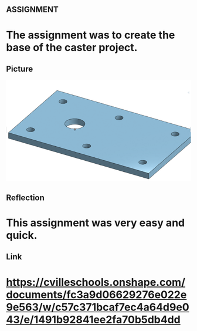 ## ASSIGNMENT

# The assignment was to create the base of the caster project.


## Picture

![Base of Caster](https://github.com/Olindsa32/BasicCAD/blob/master/CasterProject/Images/CasterBase.png?raw=true)


## Reflection
# This assignment was very easy and quick.

## Link
# https://cvilleschools.onshape.com/documents/fc3a9d06629276e022e9e563/w/c57c371bcaf7ec4a64d9e043/e/1491b92841ee2fa70b5db4dd
